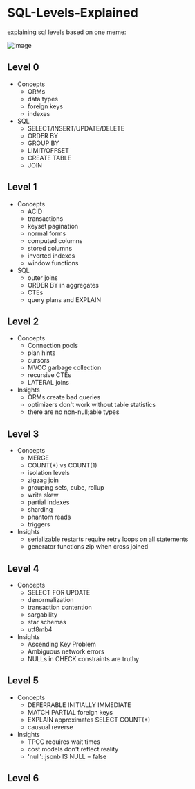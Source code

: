 # SQL-Levels-Explained

explaining sql levels based on one meme:

![image](https://user-images.githubusercontent.com/6764957/185188888-e06ef45b-c749-4f19-b918-1d3530f4f634.png)

## Level 0

- Concepts
  - ORMs
  - data types
  - foreign keys
  - indexes
- SQL
  - SELECT/INSERT/UPDATE/DELETE
  - ORDER BY
  - GROUP BY
  - LIMIT/OFFSET
  - CREATE TABLE
  - JOIN


## Level 1

- Concepts
  - ACID
  - transactions
  - keyset pagination
  - normal forms
  - computed columns
  - stored columns
  - inverted indexes
  - window functions
- SQL
  - outer joins
  - ORDER BY in aggregates
  - CTEs
  - query plans and EXPLAIN

## Level 2

- Concepts
  - Connection pools
  - plan hints
  - cursors
  - MVCC garbage collection
  - recursive CTEs
  - LATERAL joins
- Insights
  - ORMs create bad queries
  - optimizers don't work without table statistics
  - there are no non-null;able types
  
## Level 3

- Concepts
  - MERGE
  - COUNT(*) vs COUNT(1)
  - isolation levels
  - zigzag join
  - grouping sets, cube, rollup
  - write skew
  - partial indexes
  - sharding
  - phantom reads
  - triggers
- Insights
  - serializable restarts require retry loops on all statements
  - generator functions zip when cross joined
  
## Level 4

- Concepts
  - SELECT FOR UPDATE
  - denormalization
  - transaction contention
  - sargability
  - star schemas
  - utf8mb4
- Insights
  - Ascending Key Problem
  - Ambiguous network errors
  - NULLs in CHECK constraints are truthy
  
## Level 5

- Concepts
  - DEFERRABLE INITIALLY IMMEDIATE
  - MATCH PARTIAL foreign keys
  - EXPLAIN approximates SELECT COUNT(*)
  - causual reverse
- Insights
  - TPCC requires wait times
  - cost models don't reflect reality
  - 'null'::jsonb IS NULL = false

## Level 6
  
  
  
  
  
  
  
